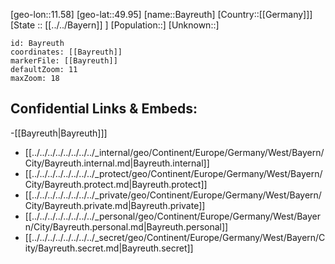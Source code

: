 ﻿---
location: [49.95,11.58]
mapzoom: [7,12] 
mapmarker: city 
type: City
tags:
- geo/City


SpocWebEntityId: 29051
isDeleted: false
confidential: public

---
[geo-lon::11.58]
[geo-lat::49.95]
[name::Bayreuth]
[Country::[[Germany]]]
[State :: [[../../Bayern]] ]
[Population::]
[Unknown::]


```leaflet
id: Bayreuth
coordinates: [[Bayreuth]]
markerFile: [[Bayreuth]]
defaultZoom: 11 
maxZoom: 18
```


## Confidential Links & Embeds: 
-[[Bayreuth|Bayreuth]]] 
- [[../../../../../../../../_internal/geo/Continent/Europe/Germany/West/Bayern/City/Bayreuth.internal.md|Bayreuth.internal]] 
- [[../../../../../../../../_protect/geo/Continent/Europe/Germany/West/Bayern/City/Bayreuth.protect.md|Bayreuth.protect]] 
- [[../../../../../../../../_private/geo/Continent/Europe/Germany/West/Bayern/City/Bayreuth.private.md|Bayreuth.private]] 
- [[../../../../../../../../_personal/geo/Continent/Europe/Germany/West/Bayern/City/Bayreuth.personal.md|Bayreuth.personal]] 
- [[../../../../../../../../_secret/geo/Continent/Europe/Germany/West/Bayern/City/Bayreuth.secret.md|Bayreuth.secret]] 
